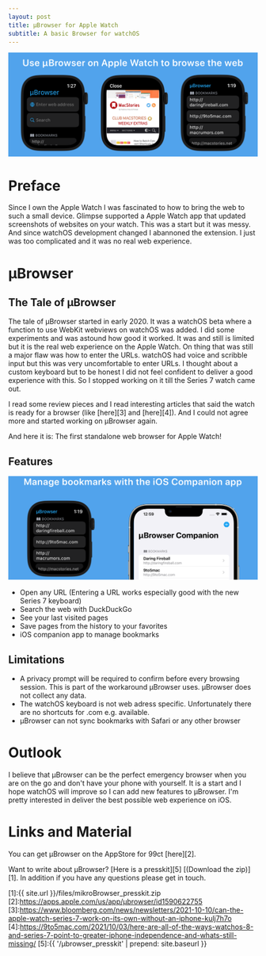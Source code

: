 ```yaml
---
layout: post
title: µBrowser for Apple Watch
subtitle: A basic Browser for watchOS
---
```

![Three screenshots of µBrowser](/img/mikroBrowserPromoBanner1.png "µBrowser Screenshots")
# Preface
Since I own the Apple Watch I was fascinated to how to bring the web to such a small device.
Glimpse supported a Apple Watch app that updated screenshots of websites on your watch.
This was a start but it was messy.
And since watchOS development changed I abannoned the extension.
I just was too complicated and it was no real web experience.


# µBrowser
## The Tale of µBrowser
The tale of µBrowser started in early 2020. It was a watchOS beta where a function to use WebKit webviews on watchOS was added.
I did some experiments and was astound how good it worked.
It was and still is limited but it is the real web experience on the Apple Watch.
On thing that was still a major flaw was how to enter the URLs.
watchOS had voice and scribble input but this was very uncomfortable to enter URLs.
I thought about a custom keyboard but to be honest I did not feel confident to deliver a good experience with this.
So I stopped working on it till the Series 7 watch came out.

I read some review pieces and I read interesting articles that said the watch is ready for a browser (like [here][3] and [here][4]).
And I could not agree more and started working on µBrowser again.

And here it is: The first standalone web browser for Apple Watch!

## Features
![µBrowser companion app bookmark](/img/mikroBrowserPromoBanner2.png "µBrowser Companion App")
* Open any URL (Entering a URL works especially good with the new Series 7 keyboard)
* Search the web with DuckDuckGo
* See your last visited pages
* Save pages from the history to your favorites
* iOS companion app to manage bookmarks


## Limitations

* A privacy prompt will be required to confirm before every browsing session. This is part of the workaround µBrowser uses. µBrowser does not collect any data.
* The watchOS keyboard is not web adress specific. Unfortunately there are no shortcuts for .com e.g. available.
* µBrowser can not sync bookmarks with Safari or any other browser



# Outlook
I believe that µBrowser can be the perfect emergency browser when you are on the go and don't have your phone with yourself.
It is a start and I hope watchOS will improve so I can add new features to µBrowser.
I'm pretty interested in deliver the best possible web experience on iOS.



# Links and Material

You can get µBrowser on the AppStore for 99ct [here][2].

Want to write about µBrowser? [Here is a presskit][5] [(Download the zip)][1]. In addition if you have any questions please get in touch.


[1]:{{ site.url }}/files/mikroBrowser_presskit.zip
[2]:https://apps.apple.com/us/app/µbrowser/id1590622755
[3]:https://www.bloomberg.com/news/newsletters/2021-10-10/can-the-apple-watch-series-7-work-on-its-own-without-an-iphone-kulj7h7o
[4]:https://9to5mac.com/2021/10/03/here-are-all-of-the-ways-watchos-8-and-series-7-point-to-greater-iphone-independence-and-whats-still-missing/
[5]:{{ '/µbrowser_presskit' | prepend: site.baseurl }}